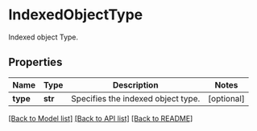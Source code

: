 # IndexedObjectType

Indexed object Type.

## Properties
Name | Type | Description | Notes
------------ | ------------- | ------------- | -------------
**type** | **str** | Specifies the indexed object type. | [optional] 

[[Back to Model list]](../README.md#documentation-for-models) [[Back to API list]](../README.md#documentation-for-api-endpoints) [[Back to README]](../README.md)


